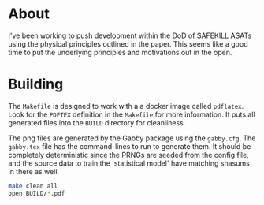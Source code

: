# About

I've been working to push development within the DoD of SAFEKILL ASATs
using the physical principles outlined in the paper.  This seems like
a good time to put the underlying principles and motivations out in
the open.


# Building

The `Makefile` is designed to work with a a docker image called
`pdflatex`.  Look for the `PDFTEX` definition in the `Makefile` for
more information.  It puts all generated files into the `BUILD`
directory for cleanliness.

The png files are generated by the Gabby package using the
`gabby.cfg`.  The `gabby.tex` file has the command-lines to run to
generate them.  It should be completely deterministic since the PRNGs
are seeded from the config file, and the source data to train the
'statistical model' have matching shasums in there as well.

```bash
make clean all
open BUILD/*.pdf
```
